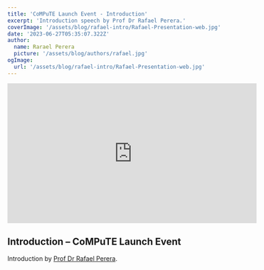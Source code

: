 ```yaml
---
title: 'CoMPuTE Launch Event - Introduction'
excerpt: 'Introduction speech by Prof Dr Rafael Perera.'
coverImage: '/assets/blog/rafael-intro/Rafael-Presentation-web.jpg'
date: '2023-06-27T05:35:07.322Z'
author:
  name: Rarael Perera
  picture: '/assets/blog/authors/rafael.jpg'
ogImage:
  url: '/assets/blog/rafael-intro/Rafael-Presentation-web.jpg'
---
```


<iframe width="560" height="315" src="https://www.youtube.com/embed/OnDXxnZELoE?si=pKmzYkhWlJUftihv" title="YouTube video player" frameborder="0" allow="accelerometer; autoplay; clipboard-write; encrypted-media; gyroscope; picture-in-picture; web-share" allowfullscreen></iframe>

## Introduction – CoMPuTE Launch Event

Introduction by [Prof Dr Rafael Perera](https://www.phc.ox.ac.uk/team/rafael-perera).
